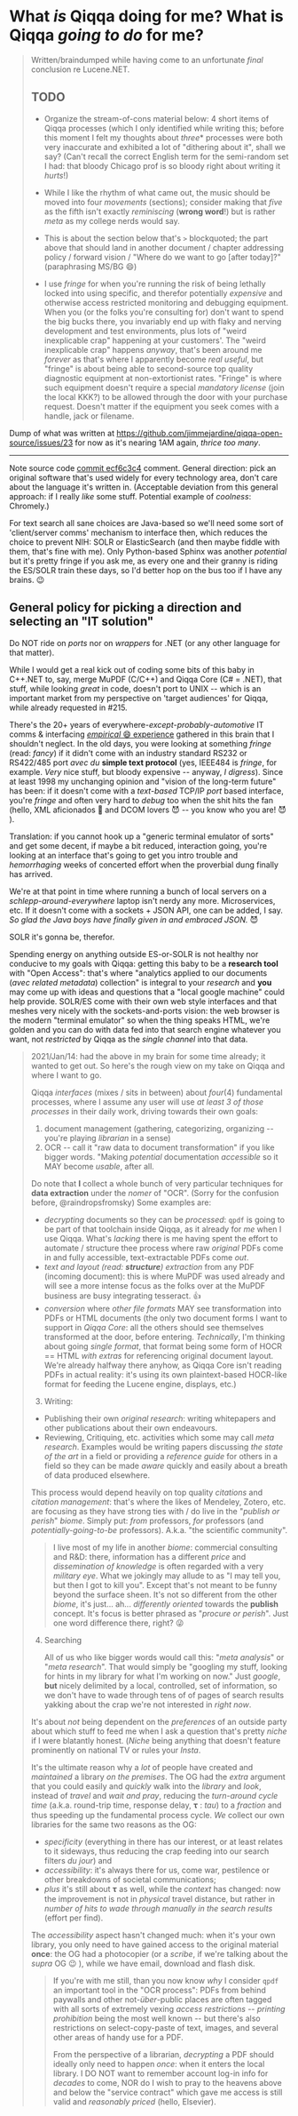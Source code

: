 # What *is* Qiqqa doing for me? What is Qiqqa *going to do* for me?

> Written/braindumped while having come to an unfortunate *final* conclusion re Lucene.NET.
>
> ## TODO
>
> - Organize the stream-of-cons material below: 4 short items of Qiqqa processes (which I only identified while writing this; before this moment I felt my thoughts about *three** processes were both very inaccurate and exhibited a lot of "dithering about it", shall we say? (Can't recall the correct English term for the semi-random set I had: that bloody Chicago prof is so bloody right about writing it *hurts*!)
>
> - While I like the rhythm of what came out, the music should be moved into four *movements* (sections); consider making that *five* as the fifth isn't exactly *reminiscing* (**wrong word**!) but is rather *meta* as my college nerds would say.
>
> - This is about the section below that's `>` blockquoted; the part above that should land in another document / chapter addressing policy / forward vision / "Where do we want to go \[after today]?" (paraphrasing MS/BG 😄)
>
> - I use *fringe* for when you're running the risk of being lethally locked into using specific, and therefor potentially *expensive* and otherwise access restricted monitoring and debugging equipment. When you (or the folks you're consulting for) don't want to spend the big bucks there, you invariably end up with flaky and nerving development and test environments, plus lots of "weird inexplicable crap" happening at your customers'. The "weird inexplicable crap" happens *anyway*, that's been around me *forever* as that's where I apparently become *real useful*, but "fringe" is about being able to second-source top quality diagnostic equipment at non-extortionist rates. "Fringe" is where such equipment doesn't require a special *mandatory license* (join the local KKK?) to be allowed through the door with your purchase request. Doesn't matter if the equipment you seek comes with a handle, jack or filename.

Dump of what was written at  https://github.com/jimmejardine/qiqqa-open-source/issues/23 for now as it's nearing 1AM again, *thrice too many*. 

---

Note source code [commit ecf6c3c4](https://github.com/jimmejardine/qiqqa-open-source/commit/ecf6c3c47292292971d0e905e516b9d04f1f88d4) comment. General direction: pick an original software that's used widely for every technology area, don't care about the language it's written in. (Acceptable deviation from this general approach: if I really *like* some stuff. Potential example of *coolness*: Chromely.)  

For text search all sane choices are Java-based so we'll need some sort of 'client/server comms' mechanism to interface then, which reduces the choice to prevent NIH: SOLR or ElasticSearch (and then maybe fiddle with them, that's fine with me). Only Python-based Sphinx was another *potential* but it's pretty fringe if you ask me, as every one and their granny is riding the ES/SOLR train these days, so I'd better hop on the bus too if I have any brains. 😉  

## General policy for picking a direction and selecting an "IT solution"

Do NOT ride on *ports* nor on *wrappers* for .NET (or any other language for that matter).

While I would get a real kick out of coding some bits of this baby in C++.NET to, say, merge MuPDF (C/C++)  and Qiqqa Core (C# = .NET), that stuff, while looking *great* in code, doesn't port to UNIX -- which is an important market from my perspective on 'target audiences' for Qiqqa, while already requested in #215.

There's the 20+ years of everywhere-*except*-*probably*-*automotive* IT comms & interfacing [*empirical* 😄 experience](https://en.wikipedia.org/wiki/Empirical_evidence) gathered in this brain that I shouldn't neglect. 
In the old days, you were looking at something *fringe* (read: *fancy*) if it didn't come with an industry standard RS232 or RS422/485 port *avec du* **simple text protocol** (yes, IEEE484 is *fringe*, for example. *Very* nice stuff, but bloody expensive -- anyway, *I digress*). Since at least 1998 my unchanging opinion and "vision of the long-term future" has been: if it doesn't come with a *text-based* TCP/IP *port* based interface, you're *fringe* and often very hard to *debug* too when the shit hits the fan (hello, XML aficionados 👋 and DCOM lovers 😈 -- you know who you are! 😈 ). 

Translation: if you cannot hook up a "generic terminal emulator of sorts" and get some decent, if maybe a bit reduced, interaction going, you're looking at an interface that's going to get you intro trouble and *hemorrhaging* weeks of concerted effort when the proverbial dung finally has arrived.

We're at that point in time where running a bunch of local servers on a *schlepp-around-everywhere* laptop isn't nerdy any more. Microservices, etc. If it doesn't come with a sockets + JSON API, one can be added, I say. *So glad the Java boys have finally given in and embraced JSON.* 😈 

SOLR it's gonna be, therefor. 

Spending energy on anything outside ES-or-SOLR is not healthy nor conducive to my goals with Qiqqa: getting this baby to be a **research tool** with "Open Access": that's where "analytics applied to our documents (*avec related metadata*) collection" is  integral to your *research* and **you** may come up with ideas and questions that a "local google machine" could help provide. SOLR/ES come with their own web style interfaces and that meshes very nicely with the sockets-and-ports vision: the web browser is the modern "terminal emulator" so when the thing speaks HTML, we're golden and you can do with data fed into that search engine whatever you want, not *restricted* by Qiqqa as the *single channel* into that data.

> 2021/Jan/14: had the above in my brain for some time already; it wanted to get out. So here's the rough view on my take on Qiqqa and where I want to go.
>
> Qiqqa *interfaces* (mixes / sits in between) about *four*(4) fundamental processes, where I assume any user will use *at least 3 of those processes* in their daily work, driving towards their own goals:
>
> 1. document management (gathering, categorizing, organizing -- you're playing *librarian* in a sense)
> 2. OCR -- call it "raw data to document transformation" if you like bigger words. "Making *potential* documentation *accessible* so it MAY become *usable*, after all. 
>
>   Do note that **I** collect a whole bunch of very particular techniques for **data extraction** under the *nomer* of "OCR". (Sorry for the confusion before, @raindropsfromsky) 
>   Some examples are:
>   + *decrypting* documents so they can be *processed*: `qpdf` is going to be part of that toolchain inside Qiqqa, as it already for *me* when I use Qiqqa. What's *lacking* there is me having spent the effort to automate / structure thee process where raw *original* PDFs come in and fully accessible, text-extractable PDFs come *out*.
>   + *text and layout (read: **structure**) extraction* from any PDF (incoming document): this is where MuPDF was used already and will see a more intense focus as the folks over at the MuPDF business are busy integrating tesseract. :+1:
>   + *conversion* where *other file formats* MAY see transformation into PDFs or HTML documents (the only two document forms I want to support in *Qiqqa Core*: all the others should see themselves transformed at the door, before entering. *Technically*, I'm thinking about going *single format*, that format being some form of HOCR == HTML *with extras* for referencing original document layout. We're already halfway there anyhow, as Qiqqa Core isn't reading PDFs in actual reality: it's using its own plaintext-based HOCR-like format for feeding the Lucene engine, displays, etc.)
>
> 3. Writing:
>   + Publishing their own *original research*: writing whitepapers and other publications about their own endeavours.
>   + Reviewing, Critiquing, etc. activities which some may call *meta research*. Examples would be writing papers discussing *the state of the art* in a field or providing a *reference guide* for others in a field so they can be made *aware* quickly and easily about a breath of data produced elsewhere.
>
>   This process would depend heavily on top quality *citations* and *citation management*: that's where the likes of Mendeley, Zotero, etc. are focusing as they have strong ties with / do live in the "*publish or perish*" *biome*. Simply put: *from* professors, *for* professors (and *potentially-going-to-be* professors). A.k.a. "the scientific community".
>
>   > I live most of my life in another *biome*: commercial consulting and R&D: there, information has a different *price* and *dissemination of knowledge* is often regarded with a very *military eye*. What we jokingly may allude to as "I may tell you, but then I got to kill you". Except that's not meant to be funny beyond the surface sheen. 
>   > It's not so different from the other *biome*, it's just... ah... *differently oriented* towards the **publish** concept. It's focus is better phrased as "*procure or perish*". Just one word difference there, right? 😜 
>
> 4. Searching
>  
>    All of us who like bigger words would call this: "*meta analysis*" or "*meta research*". That would simply be "googling my stuff, looking for hints in my library for what I'm working on now." Just *google*, **but** nicely delimited by a local, controlled, set of information, so we don't have to wade through tens of of pages of search results yakking about the crap we're not interested in *right now*. 
>
>   It's about *not* being dependent on the *preferences* of an outside party about which stuff to feed me when I ask a question that's pretty *niche* if I were blatantly honest. (*Niche* being anything that doesn't feature prominently on national TV or rules your *Insta*.  
>
> It's the ultimate reason why a *lot* of people have created and *maintained* a library *on the premises*. The OG had the *extra* argument that you could easily and *quickly* walk into the *library* and *look*, instead of *travel* and *wait and pray*, reducing the *turn-around cycle time* (a.k.a. round-trip time, response delay, 𝛕 : *tau*) to a *fraction* and thus speeding up the fundamental process cycle. 
> *We* collect our own libraries for the same two reasons as the OG: 
> - *specificity* (everything in there has our interest, or at least relates to it sideways, thus reducing the crap feeding into our search filters *du jour*) and 
> - *accessibility*: it's always there for us, come war, pestilence or other breakdowns of societal communications; 
> - *plus* it's still about 𝛕 as well, while the *context* has changed: now the improvement is not in *physical* travel distance, but rather in *number of hits to wade through manually in the search results* (effort per find). 
>
> The *accessibility* aspect hasn't changed much: when it's your own library, you only need to have gained access to the original material **once**: the OG had a photocopier (or a *scribe*, if we're talking about the *supra* OG 😉 ), while we have email, download and flash disk.
>
>  > If you're with me still, than you now know *why* I consider `qpdf` an important tool in the "OCR process": PDFs from behind paywalls and other not-*über*-public places are often tagged with all sorts of extremely vexing *access restrictions* -- *printing prohibition* being the most well known -- but there's also restrictions on select-copy-paste of text, images, and several other areas of handy use for a PDF.
>  >
>  > From the perspective of a librarian, *decrypting* a PDF should ideally only need to happen *once*: when it enters the local library. I DO NOT want to remember account log-in info for *decades* to come, NOR do I wish to pray to the heavens above and below the "service contract" which gave me access is still valid and *reasonably priced* (hello, Elsevier). 
>   


